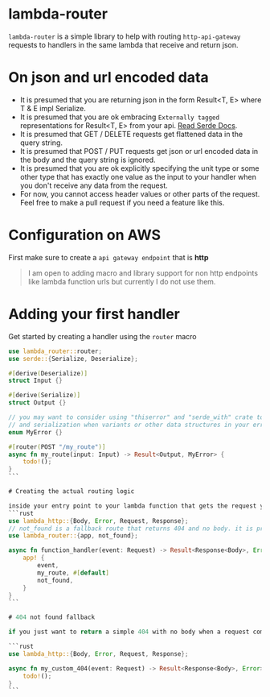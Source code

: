 # lambda-router

`lambda-router` is a simple library to help with routing `http-api-gateway` requests to handlers in the same lambda that receive and return json.

# On json and url encoded data

- It is presumed that you are returning json in the form Result<T, E> where T & E impl Serialize.
- It is presumed that you are ok embracing `Externally tagged` representations for Result<T, E> from your api. [Read Serde Docs](https://serde.rs/enum-representations.html#externally-tagged).
- It is presumed that GET / DELETE requests get flattened data in the query string.
- It is presumed that POST / PUT requests get json or url encoded data in the body and the query string is ignored.
- It is presumed that you are ok explicitly specifying the unit type or some other type that has exactly one value as the input to your handler when you don't receive any data from the request.
- For now, you cannot access header values or other parts of the request. Feel free to make a pull request if you need a feature like this.

# Configuration on AWS

First make sure to create a `api gateway endpoint` that is **http**

> I am open to adding macro and library support for non http endpoints like lambda function urls but currently I do not use them.

# Adding your first handler

Get started by creating a handler using the `router` macro

````rust
use lambda_router::router;
use serde::{Serialize, Deserialize};

#[derive(Deserialize)]
struct Input {}

#[derive(Serialize)]
struct Output {}

// you may want to consider using "thiserror" and "serde_with" crate to handle errors
// and serialization when variants or other data structures in your error don't impl Serialize #[derive(Serialize)]
enum MyError {}

#[router(POST "/my_route")]
async fn my_route(input: Input) -> Result<Output, MyError> {
    todo!();
}
```

# Creating the actual routing logic

inside your entry point to your lambda function that gets the request you use the `app` macro to automate writing the if statements that route requests to handlers
```rust
use lambda_http::{Body, Error, Request, Response};
// not_found is a fallback route that returns 404 and no body. it is provided for simple 404 responses, you can read about it below.
use lambda_router::{app, not_found};

async fn function_handler(event: Request) -> Result<Response<Body>, Error> {
    app! {
        event,
        my_route, #[default]
        not_found,
    }
}
```

# 404 not found fallback

if you just want to return a simple 404 with no body when a request comes in that doesn't match anything, you can use the **not_found** pre-built default router used above. You can also impl your own like this:

```rust
use lambda_http::{Body, Error, Request, Response};

async fn my_custom_404(event: Request) -> Result<Response<Body>, Error> {
    todo!();
}
```
````
